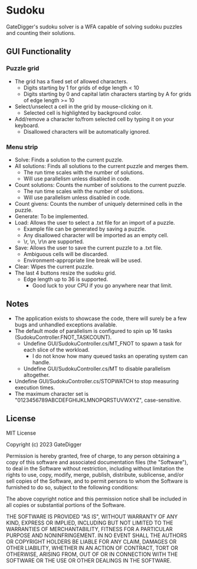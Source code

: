 # Sudoku
GateDigger's sudoku solver is a WFA capable of solving sudoku puzzles and counting their solutions.

## GUI Functionality

### Puzzle grid
- The grid has a fixed set of allowed characters.
  - Digits starting by 1 for grids of edge length < 10
  - Digits starting by 0 and capital latin characters starting by A for grids of edge length >= 10
- Select/unselect a cell in the grid by mouse-clicking on it.
  - Selected cell is highlighted by background color.
- Add/remove a character to/from selected cell by typing it on your keyboard.
  - Disallowed characters will be automatically ignored.

### Menu strip
- Solve: Finds a solution to the current puzzle.
- All solutions: Finds all solutions to the current puzzle and merges them.
  - The run time scales with the number of solutions.
  - Will use parallelism unless disabled in code.
- Count solutions: Counts the number of solutions to the current puzzle.
  - The run time scales with the number of solutions.
  - Will use parallelism unless disabled in code.
- Count givens: Counts the number of uniquely determined cells in the puzzle.
- Generate: To be implemented.
- Load: Allows the user to select a .txt file for an import of a puzzle.
  - Example file can be generated by saving a puzzle.
  - Any disallowed character will be imported as an empty cell.
  - \r, \n, \r\n are supported.
- Save: Allows the user to save the current puzzle to a .txt file.
  - Ambiguous cells will be discarded.
  - Environment-appropriate line break will be used.
- Clear: Wipes the current puzzle.
- The last 4 buttons resize the sudoku grid.
  - Edge length up to 36 is supported.
    - Good luck to your CPU if you go anywhere near that limit.

## Notes
- The application exists to showcase the code, there will surely be a few bugs and unhandled exceptions available.
- The default mode of parallelism is configured to spin up 16 tasks (SudokuController.FNOT_TASKCOUNT).
  - Undefine GUI/SudokuController.cs/MT_FNOT to spawn a task for each slice of the workload.
    - I do not know how many queued tasks an operating system can handle.
  - Undefine GUI/SudokuController.cs/MT to disable parallelism altogether.
- Undefine GUI/SudokuController.cs/STOPWATCH to stop measuring execution times.
- The maximum character set is "0123456789ABCDEFGHIJKLMNOPQRSTUVWXYZ", case-sensitive.

## License

MIT License

Copyright (c) 2023 GateDigger

Permission is hereby granted, free of charge, to any person obtaining a copy
of this software and associated documentation files (the "Software"), to deal
in the Software without restriction, including without limitation the rights
to use, copy, modify, merge, publish, distribute, sublicense, and/or sell
copies of the Software, and to permit persons to whom the Software is
furnished to do so, subject to the following conditions:

The above copyright notice and this permission notice shall be included in all
copies or substantial portions of the Software.

THE SOFTWARE IS PROVIDED "AS IS", WITHOUT WARRANTY OF ANY KIND, EXPRESS OR
IMPLIED, INCLUDING BUT NOT LIMITED TO THE WARRANTIES OF MERCHANTABILITY,
FITNESS FOR A PARTICULAR PURPOSE AND NONINFRINGEMENT. IN NO EVENT SHALL THE
AUTHORS OR COPYRIGHT HOLDERS BE LIABLE FOR ANY CLAIM, DAMAGES OR OTHER
LIABILITY, WHETHER IN AN ACTION OF CONTRACT, TORT OR OTHERWISE, ARISING FROM,
OUT OF OR IN CONNECTION WITH THE SOFTWARE OR THE USE OR OTHER DEALINGS IN THE
SOFTWARE.
